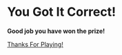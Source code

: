 # You Got It Correct!

**Good job you have won the prize!**

[Thanks For Playing!](../../../thank-you-for-playing.md)